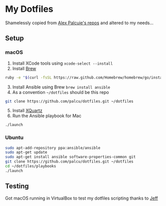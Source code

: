 # My Dotfiles

Shamelessly copied from [Alex Palcuie's repos](https://github.com/palcu/dotfiles) and altered to my needs...

## Setup

### macOS

1. Install XCode tools using `xcode-select --install`
2. Install [Brew](http://brew.sh/)

  ```bash
  ruby -e "$(curl -fsSL https://raw.github.com/Homebrew/homebrew/go/install)"
  ```

3. Install Ansible using Brew `brew install ansible`
4. As a convention `~/dotfiles` should be this repo

  ```bash
  git clone https://github.com/palcu/dotfiles.git ~/dotfiles
  ```
5. Install [XQuartz](https://xquartz.macosforge.org/landing/)
6. Run the Ansible playbook for Mac

  ```bash
  ./launch
  ```

### Ubuntu

```bash
sudo apt-add-repository ppa:ansible/ansible
sudo apt-get update
sudo apt-get install ansible software-properties-common git
git clone https://github.com/palcu/dotfiles.git ~/dotfiles
cd ~/dotfiles/playbooks
./launch
```

## Testing

Got macOS running in VirtualBox to test my dotfiles scripting thanks to [Jeff](https://github.com/geerlingguy/mac-dev-playbook)
